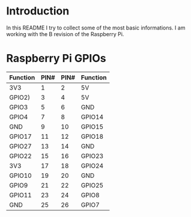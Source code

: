 # Introduction #

In this README I try to collect some of the most basic informations.
I am working with the B revision of the Raspberry Pi.

# Raspberry Pi GPIOs #

| Function | PIN# | PIN# | Function |
| -------- | ---- | ---- | -------- |
| 3V3      |    1 |    2 | 5V       |
| GPIO2)   |    3 |    4 | 5V       |
| GPIO3    |    5 |    6 | GND      |
| GPIO4    |    7 |    8 | GPIO14   |
| GND      |    9 |   10 | GPIO15   |
| GPIO17   |   11 |   12 | GPIO18   |
| GPIO27   |   13 |   14 | GND      |
| GPIO22   |   15 |   16 | GPIO23   |
| 3V3      |   17 |   18 | GPIO24   |
| GPIO10   |   19 |   20 | GND      |
| GPIO9    |   21 |   22 | GPIO25   |
| GPIO11   |   23 |   24 | GPIO8    |
| GND      |   25 |   26 | GPIO7    |
